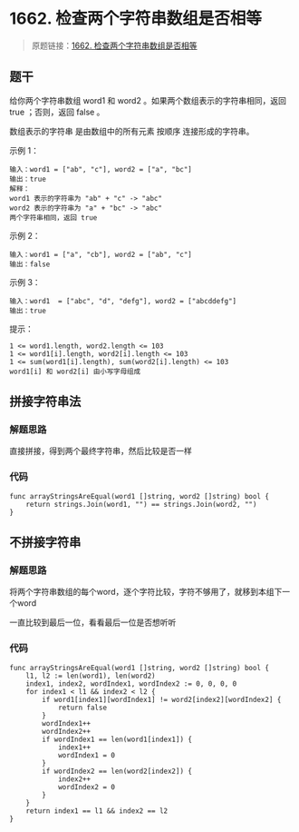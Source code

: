 # 1662. 检查两个字符串数组是否相等
> 原题链接：[1662. 检查两个字符串数组是否相等](https://leetcode-cn.com/problems/check-if-two-string-arrays-are-equivalent/)
## 题干
给你两个字符串数组 word1 和 word2 。如果两个数组表示的字符串相同，返回 true ；否则，返回 false 。

数组表示的字符串 是由数组中的所有元素 按顺序 连接形成的字符串。

 
示例 1：
```
输入：word1 = ["ab", "c"], word2 = ["a", "bc"]
输出：true
解释：
word1 表示的字符串为 "ab" + "c" -> "abc"
word2 表示的字符串为 "a" + "bc" -> "abc"
两个字符串相同，返回 true
```
示例 2：
```
输入：word1 = ["a", "cb"], word2 = ["ab", "c"]
输出：false
```
示例 3：
```
输入：word1  = ["abc", "d", "defg"], word2 = ["abcddefg"]
输出：true
```
提示：
```
1 <= word1.length, word2.length <= 103
1 <= word1[i].length, word2[i].length <= 103
1 <= sum(word1[i].length), sum(word2[i].length) <= 103
word1[i] 和 word2[i] 由小写字母组成
```
## 拼接字符串法
### 解题思路
直接拼接，得到两个最终字符串，然后比较是否一样
### 代码
```
func arrayStringsAreEqual(word1 []string, word2 []string) bool {
    return strings.Join(word1, "") == strings.Join(word2, "")
}
```

## 不拼接字符串
### 解题思路
将两个字符串数组的每个word，逐个字符比较，字符不够用了，就移到本组下一个word

一直比较到最后一位，看看最后一位是否想听听
### 代码
```
func arrayStringsAreEqual(word1 []string, word2 []string) bool {
	l1, l2 := len(word1), len(word2)
	index1, index2, wordIndex1, wordIndex2 := 0, 0, 0, 0
	for index1 < l1 && index2 < l2 {
		if word1[index1][wordIndex1] != word2[index2][wordIndex2] {
			return false
		}
		wordIndex1++
		wordIndex2++
		if wordIndex1 == len(word1[index1]) {
			index1++
			wordIndex1 = 0
		}
		if wordIndex2 == len(word2[index2]) {
			index2++
			wordIndex2 = 0
		}
	}
	return index1 == l1 && index2 == l2
}
```
